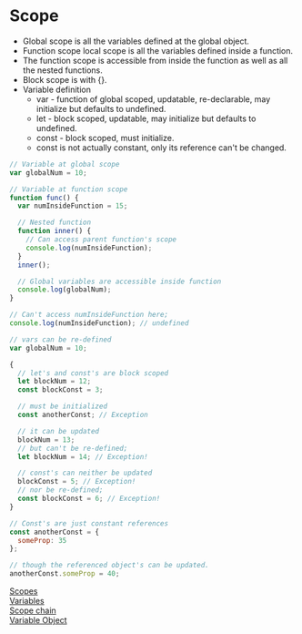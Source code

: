 # Scope

* Global scope is all the variables defined at the global object.
* Function scope local scope is all the variables defined inside a function.
* The function scope is accessible from inside the function as well as all the nested functions.
* Block scope is with {}.
* Variable definition
  * var - function of global scoped, updatable, re-declarable, may initialize but defaults to undefined.
  * let - block scoped, updatable, may initialize but defaults to undefined.
  * const - block scoped, must initialize.
  * const is not actually constant, only its reference can't be changed.

```javascript
// Variable at global scope
var globalNum = 10;

// Variable at function scope
function func() {
  var numInsideFunction = 15;

  // Nested function
  function inner() {
    // Can access parent function's scope
    console.log(numInsideFunction);
  }
  inner();

  // Global variables are accessible inside function
  console.log(globalNum);
}

// Can't access numInsideFunction here;
console.log(numInsideFunction); // undefined

// vars can be re-defined
var globalNum = 10;

{
  // let's and const's are block scoped
  let blockNum = 12;
  const blockConst = 3;

  // must be initialized
  const anotherConst; // Exception

  // it can be updated
  blockNum = 13;
  // but can't be re-defined;
  let blockNum = 14; // Exception!

  // const's can neither be updated
  blockConst = 5; // Exception!
  // nor be re-defined;
  const blockConst = 6; // Exception!
}

// Const's are just constant references
const anotherConst = {
  someProp: 35
};

// though the referenced object's can be updated.
anotherConst.someProp = 40;
```

[Scopes](https://scotch.io/tutorials/understanding-scope-in-javascript)  
[Variables](http://exploringjs.com/es6/ch_variables.html)  
[Scope chain](http://dmitrysoshnikov.com/ecmascript/javascript-the-core/#scope-chain)  
[Variable Object](http://dmitrysoshnikov.com/ecmascript/chapter-2-variable-object/)